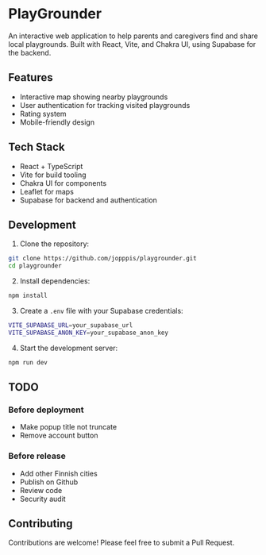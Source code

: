 # PlayGrounder

An interactive web application to help parents and caregivers find and share local playgrounds. Built with React, Vite, and Chakra UI, using Supabase for the backend.

## Features

- Interactive map showing nearby playgrounds
- User authentication for tracking visited playgrounds
- Rating system
- Mobile-friendly design

## Tech Stack

- React + TypeScript
- Vite for build tooling
- Chakra UI for components
- Leaflet for maps
- Supabase for backend and authentication

## Development

1. Clone the repository:
```bash
git clone https://github.com/jopppis/playgrounder.git
cd playgrounder
```

2. Install dependencies:
```bash
npm install
```

3. Create a `.env` file with your Supabase credentials:
```bash
VITE_SUPABASE_URL=your_supabase_url
VITE_SUPABASE_ANON_KEY=your_supabase_anon_key
```

4. Start the development server:
```bash
npm run dev
```

## TODO

### Before deployment

- Make popup title not truncate
- Remove account button

### Before release

- Add other Finnish cities
- Publish on Github
- Review code
- Security audit


## Contributing

Contributions are welcome! Please feel free to submit a Pull Request.
